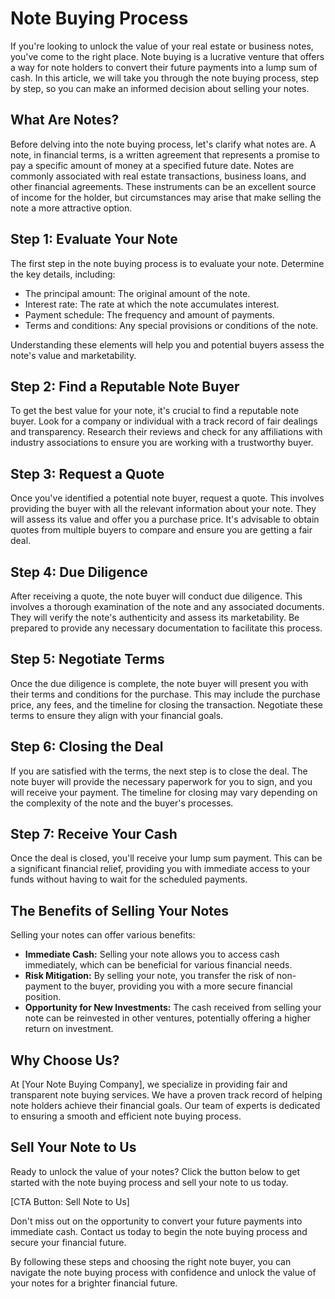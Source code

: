 # Note Buying Process

If you're looking to unlock the value of your real estate or business notes, you've come to the right place. Note buying is a lucrative venture that offers a way for note holders to convert their future payments into a lump sum of cash. In this article, we will take you through the note buying process, step by step, so you can make an informed decision about selling your notes.

## What Are Notes?

Before delving into the note buying process, let's clarify what notes are. A note, in financial terms, is a written agreement that represents a promise to pay a specific amount of money at a specified future date. Notes are commonly associated with real estate transactions, business loans, and other financial agreements. These instruments can be an excellent source of income for the holder, but circumstances may arise that make selling the note a more attractive option.

## Step 1: Evaluate Your Note

The first step in the note buying process is to evaluate your note. Determine the key details, including:

- The principal amount: The original amount of the note.
- Interest rate: The rate at which the note accumulates interest.
- Payment schedule: The frequency and amount of payments.
- Terms and conditions: Any special provisions or conditions of the note.

Understanding these elements will help you and potential buyers assess the note's value and marketability.

## Step 2: Find a Reputable Note Buyer

To get the best value for your note, it's crucial to find a reputable note buyer. Look for a company or individual with a track record of fair dealings and transparency. Research their reviews and check for any affiliations with industry associations to ensure you are working with a trustworthy buyer.

## Step 3: Request a Quote

Once you've identified a potential note buyer, request a quote. This involves providing the buyer with all the relevant information about your note. They will assess its value and offer you a purchase price. It's advisable to obtain quotes from multiple buyers to compare and ensure you are getting a fair deal.

## Step 4: Due Diligence

After receiving a quote, the note buyer will conduct due diligence. This involves a thorough examination of the note and any associated documents. They will verify the note's authenticity and assess its marketability. Be prepared to provide any necessary documentation to facilitate this process.

## Step 5: Negotiate Terms

Once the due diligence is complete, the note buyer will present you with their terms and conditions for the purchase. This may include the purchase price, any fees, and the timeline for closing the transaction. Negotiate these terms to ensure they align with your financial goals.

## Step 6: Closing the Deal

If you are satisfied with the terms, the next step is to close the deal. The note buyer will provide the necessary paperwork for you to sign, and you will receive your payment. The timeline for closing may vary depending on the complexity of the note and the buyer's processes.

## Step 7: Receive Your Cash

Once the deal is closed, you'll receive your lump sum payment. This can be a significant financial relief, providing you with immediate access to your funds without having to wait for the scheduled payments.

## The Benefits of Selling Your Notes

Selling your notes can offer various benefits:

- **Immediate Cash:** Selling your note allows you to access cash immediately, which can be beneficial for various financial needs.
- **Risk Mitigation:** By selling your note, you transfer the risk of non-payment to the buyer, providing you with a more secure financial position.
- **Opportunity for New Investments:** The cash received from selling your note can be reinvested in other ventures, potentially offering a higher return on investment.

## Why Choose Us?

At [Your Note Buying Company], we specialize in providing fair and transparent note buying services. We have a proven track record of helping note holders achieve their financial goals. Our team of experts is dedicated to ensuring a smooth and efficient note buying process.

## Sell Your Note to Us

Ready to unlock the value of your notes? Click the button below to get started with the note buying process and sell your note to us today.

[CTA Button: Sell Note to Us]

Don't miss out on the opportunity to convert your future payments into immediate cash. Contact us today to begin the note buying process and secure your financial future.

By following these steps and choosing the right note buyer, you can navigate the note buying process with confidence and unlock the value of your notes for a brighter financial future.